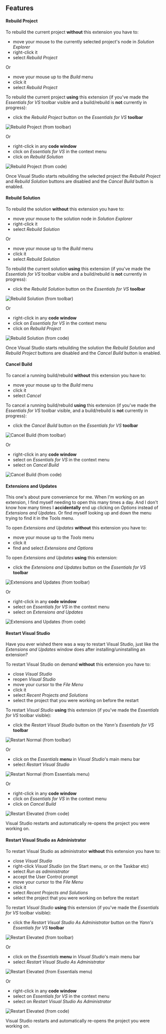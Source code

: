 ## Features


#### Rebuild Project
To rebuild the current project **without** this extension you have to:

- move your mouse to the currently selected project's node in *Solution Explorer*
- right-click it
- select *Rebuild Project*

Or

- move your mouse up to the *Build* menu
- click it
- select *Rebuild Project*

To rebuild the current project **using** this extension
(if you've made the *Essentials for VS* toolbar visible
and a build/rebuild is **not** currently in progress):

- click the *Rebuild Project* button on the *Essentials for VS* **toolbar**

<img src="art/Rebuild Project (toolbar).png" alt="Rebuild Project (from toolbar)" />

Or

- right-click in any **code window**
- click on *Essentials for VS* in the context menu
- click on *Rebuild Solution*

<img src="art/Rebuild Project (code).png" alt="Rebuild Project (from code)" />

Once Visual Studio starts rebuilding the selected project
the *Rebuild Project* and *Rebuild Solution* buttons are disabled
and the *Cancel Build* button is enabled.


#### Rebuild Solution
To rebuild the solution **without** this extension you have to:

- move your mouse to the solution node in *Solution Explorer*
- right-click it
- select *Rebuild Solution*

Or

- move your mouse up to the *Build* menu
- click it
- select *Rebuild Solution*

To rebuild the current solution **using** this extension
(if you've made the *Essentials for VS* toolbar visible
and a build/rebuild is **not** currently in progress):

- click the *Rebuild Solution* button on the *Essentials for VS* **toolbar**

<img src="art/Rebuild Solution (toolbar).png" alt="Rebuild Solution (from toolbar)" />

Or

- right-click in any **code window**
- click on *Essentials for VS* in the context menu
- click on *Rebuild Project*

<img src="art/Rebuild Solution (code).png" alt="Rebuild Solution (from code)" />

Once Visual Studio starts rebuilding the solution
the *Rebuild Solution* and *Rebuild Project* buttons are disabled
and the *Cancel Build* button is enabled.

#### Cancel Build
To cancel a running build/rebuild **without** this extension you have to:

- move your mouse up to the *Build* menu
- click it
- select *Cancel*

To cancel a running build/rebuild **using** this extension
(if you've made the *Essentials for VS* toolbar visible,
and a build/rebuild is **not** currently in progress):

- click the *Cancel Build* button on the *Essentials for VS* **toolbar**

<img src="art/Cancel Build (toolbar).png" alt="Cancel Build (from toolbar)" />

Or

- right-click in any **code window**
- select on *Essentials for VS* in the context menu
- select on *Cancel Build*

<img src="art/Cancel Build (code).png" alt="Cancel Build (from code)" />

#### Extensions and Updates
This one's about pure convenience for me.
When I'm working on an extension, I find myself needing to open this many times a day. 
And I don't know how many times I **accidentally** end up clicking on *Options* 
instead of *Extensions and Updates*.
Or find myself looking up and down the menu trying to find it in the Tools menu.

To open *Extensions and Updates* **without** this extension you have to:

- move your mouse up to the *Tools* menu
- click it
- find and select *Extensions and Options*

To open *Extensions and Updates* **using** this extension:

- click the *Extensions and Updates* button on the *Essentials for VS* **toolbar**

<img src="art/Extensions and Updates (toolbar).png" alt="Extensions and Updates (from toolbar)" />

Or

- right-click in any **code window**
- select on *Essentials for VS* in the context menu
- select on *Extensions and Updates*

<img src="art/Extensions and Updates (code).png" alt="Extensions and Updates (from code)" />


#### Restart Visual Studio
Have you ever wished there was a way to restart Visual Studio, 
just like the *Extensions and Updates* window does 
after installing/uninstalling an extension?

To restart Visual Studio on demand **without** this extension you have to:

- close *Visual Studio*
- reopen *Visual Studio*
- move your cursor to the *File Menu*
- click it
- select *Recent Projects and Solutions*
- select the project that you were working on before the restart

To restart *Visual Studio* **using** this extension
(if you've made the *Essentials for VS* toolbar visible):

- click the *Restart Visual Studio* button on the *Yann's Essentials for VS* **toolbar**

<img src="art/Restart Normal (toolbar).png" alt="Restart Normal (from toolbar)" />

Or

- click on the *Essentials* **menu** in *Visual Studio*'s main menu bar
- select *Restart Visual Studio*

<img src="art/Restart Normal (Essentials menu).png" alt="Restart Normal (from Essentials menu)" />

Or

- right-click in any **code window**
- click on *Essentials for VS* in the context menu
- click on *Cancel Build*

<img src="art/Restart Normal (code).png" alt="Restart Elevated (from code)" />

Visual Studio restarts and automatically re-opens the project you were working on.

#### Restart Visual Studio as Administrator
To restart Visual Studio as administrator **without** this extension you have to:

- close *Visual Studio*
- right-click *Visual Studio* (on the Start menu, or on the Taskbar etc)
- select *Run as administrator*
- accept the User Control prompt
- move your cursor to the *File Menu*
- click it
- select *Recent Projects and Solutions*
- select the project that you were working on before the restart

To restart *Visual Studio* **using** this extension
(if you've made the *Essentials for VS* toolbar visible):

- click the *Restart Visual Studio As Administrator* button on the *Yann's Essentials for VS* **toolbar**

<img src="art/Restart Elevated (toolbar).png" alt="Restart Elevated (from toolbar)" />

Or

- click on the *Essentials* **menu** in *Visual Studio*'s main menu bar
- select *Restart Visual Studio As Administrator*

<img src="art/Restart Elevated (Essentials menu).png" alt="Restart Elevated (from Essentials menu)" />

Or

- right-click in any **code window**
- select on *Essentials for VS* in the context menu
- select on *Restart Visual Studio As Administrator*

<img src="art/Restart Elevated (code).png" alt="Restart Elevated (from code)" />

Visual Studio restarts and automatically re-opens the project you were working on.
